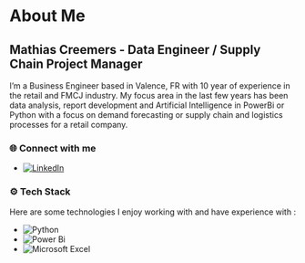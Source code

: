 # About Me

## Mathias Creemers - Data Engineer / Supply Chain Project Manager

I’m a Business Engineer based in Valence, FR with 10 year of experience in the retail and FMCJ industry. My focus area in the last few years has been data analysis, report development and Artificial Intelligence in PowerBi or Python with a focus on demand forecasting or supply chain and logistics processes for a retail company.

### 🌐 Connect with me

- [![LinkedIn](https://img.shields.io/badge/LinkedIn-0077B5?style=for-the-badge&logo=linkedin&logoColor=white)](https://linkedin.com/in/mcreemers)

### ⚙️ Tech Stack

Here are some technologies I enjoy working with and have experience with :

- ![Python](https://img.shields.io/badge/-Python-05122A?style=flat&logo=Python)
- ![Power Bi](https://img.shields.io/badge/power_bi-F2C811?style=for-the-badge&logo=powerbi&logoColor=black)
- ![Microsoft Excel](https://img.shields.io/badge/Microsoft_Excel-217346?style=for-the-badge&logo=microsoft-excel&logoColor=white)


<!--
**MCRE-BE/MCRE-BE** is a ✨ _special_ ✨ repository because its `README.md` (this file) appears on your GitHub profile.

Here are some ideas to get you started:

- 🔭 I’m currently working on ...
- 🌱 I’m currently learning ...
- 👯 I’m looking to collaborate on ...
- 🤔 I’m looking for help with ...
- 💬 Ask me about ...
- 📫 How to reach me: ...
- 😄 Pronouns: ...
- ⚡ Fun fact: ...
-->
